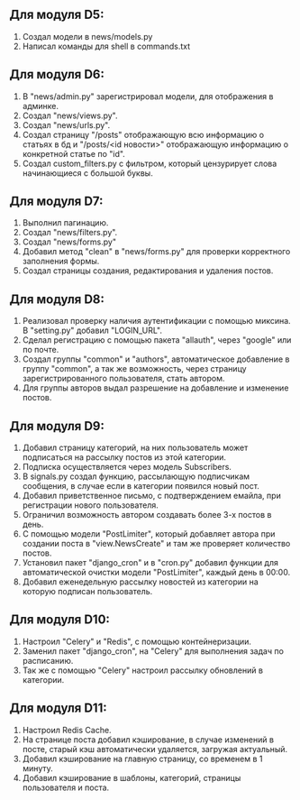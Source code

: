 ## Для модуля D5:
1. Создал модели в news/models.py
2. Написал команды для shell в commands.txt

## Для модуля D6:
1. В "news/admin.py" зарегистрировал модели, для отображения в админке.
2. Создал "news/views.py".
3. Создал "news/urls.py".
4. Создал страницу "/posts" отображающую всю информацию о статьях в бд и "/posts/<id новости>" отображающую информацию о конкретной статье по "id".
5. Создал custom_filters.py с фильтром, который цензурирует слова начинающиеся с большой буквы.

## Для модуля D7:
1. Выполнил пагинацию.
2. Создал "news/filters.py".
3. Создал "news/forms.py"
4. Добавил метод "clean" в "news/forms.py" для проверки корректного заполнения формы.
5. Создал страницы создания, редактирования и удаления постов.

## Для модуля D8:
1. Реализовал проверку наличия аутентификации с помощью миксина. В "setting.py" добавил "LOGIN_URL".
2. Сделал регистрацию с помощью пакета "allauth", через "google" или по почте.
3. Создал группы "common" и "authors", автоматическое добавление в группу "common", а так же возможность, через страницу зарегистрированного пользователя, стать автором.
4. Для группы авторов выдал разрешение на добавление и изменение постов.

## Для модуля D9:
1. Добавил страницу категорий, на них пользователь может подписаться на рассылку постов из этой категории.
2. Подписка осуществляется через модель Subscribers.
3. В signals.py создал функцию, рассылающую подписчикам сообщения, в случае если в категории появился новый пост.
4. Добавил приветственное письмо, с подтверждением емайла, при регистрации нового пользователя.
5. Ограничил возможность автором создавать более 3-х постов в день. 
6. С помощью модели "PostLimiter", который добавляет автора при создании поста в "view.NewsCreate" и там же проверяет количество постов.
7. Установил пакет "django_cron" и в "cron.py" добавил функции для автоматической очистки модели "PostLimiter", каждый день в 00:00.
8. Добавил еженедельную рассылку новостей из категории на которую подписан пользователь.

## Для модуля D10:
1. Настроил "Celery" и "Redis", с помощью контейнеризации.
2. Заменил пакет "django_cron", на "Celery" для выполнения задач по расписанию.
3. Так же с помощью "Celery" настроил рассылку обновлений в категории.

## Для модуля D11:
1. Настроил Redis Cache.
2. На странице поста добавил кэширование, в случае изменений в посте, старый кэш автоматически удаляется, загружая актуальный.
3. Добавил кэширование на главную страницу, со временем в 1 минуту.
4. Добавил кэширование в шаблоны, категорий, страницы пользователя и поста.